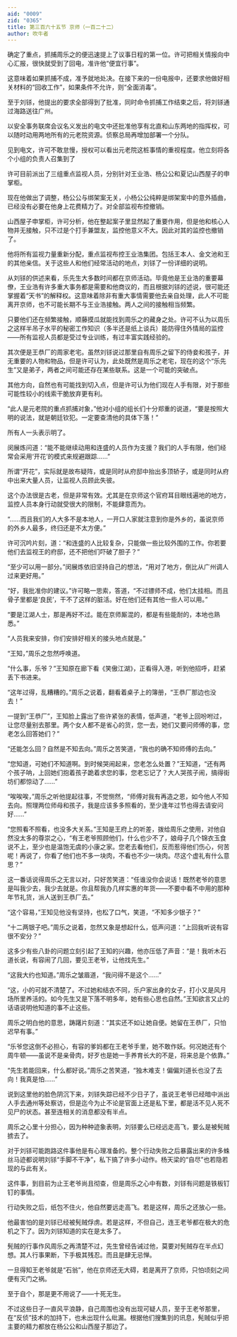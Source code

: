 ```yaml
---
aid: "0009"
zid: "0365"
title: 第三百六十五节 京师（一百二十二）
author: 吹牛者
---
```


确定了重点，抓捕周乐之的便迅速提上了议事日程的第一位。许可把相关情报向中心汇报，很快就受到了回电，准许他“便宜行事”。

这意味着如果抓捕不成，准予就地处决。在接下来的一份电报中，还要求他做好相关材料的“回收工作”，如果条件不允许，则“全面消毒”。

至于刘铩，他提出的要求全部得到了批准，同时命令抓捕工作结束之后，将刘铩通过海路送往广州。

以安全事务联席会议名义发出的电文中还批准他享有北直和山东两地的指挥权，可以随时动用两地所有的元老院资源。侦察总局再增加部署一个分队。

见到电文，许可不敢怠慢，授权可以看出元老院这桩事情的重视程度。他立刻将各个小组的负责人召集到了

许可目前派出了三组重点监视人员，分别针对王业浩、杨公公和夏记山西屋子的申掌柜。

现在他做出了调整，杨公公与绑架案无关，小杨公公纯粹是绑架案中的意外插曲，已经没有必要在他身上花费精力了。对全部监视布控撤销。

山西屋子申掌柜，许可分析，他在整起案子里显然起了重要作用，但是他和核心人物并无接触，只不过是个打手兼盟友，监控他意义不大。因此对其的监控也撤销了。

他将所有监视力量重新分配，重点监视布控王业浩集团。包括王本人、金文池和王的其他亲信。关于这些人和他们经常活动的地点，刘铩了一份详细的说明。

从刘铩的供述来看，乐先生大多数时间都在京师活动。毕竟他是王业浩的重要幕僚，王业浩有许多重大事务都是需要和他商议的，而且根据刘铩的述说，很可能还掌握着“天书”的解释权。这意味着除非有重大事情需要他去亲自处理，此人不可能离开京师，也不可能长期不与王业浩接触。两人之间的接触相当频繁。

只要他们还在频繁接触，顺藤摸瓜就能找到周乐之的藏身之处。许可不认为以周乐之这样半吊子水平的秘密工作知识（多半还是纸上谈兵）能防得住外情局的监控――所有监视人员都是受过专业训练，有过丰富实践经验的。

其次便是王恭厂的周家老宅。虽然刘铩说过那里自有周乐之留下的侍妾和孩子，并无重要的人物和物品，但是许可认为，此处既然是周乐之老宅，现在的这个“乐先生”又是弟子，两者之间可能还存在某些联系。这是一个可能的突破点。

其他方向，自然也有可能找到切入点，但是许可认为他们现在人手有限，对于那些可能性较小的线索干脆放弃更有利。

“此人是元老院的重点抓捕对象，”他对小组的组长们十分郑重的说道，“要是按照大明的说法，就是朝廷钦犯。一定要查清他的具体下落！”

所有人一头表示明了。

闵展炼问道：“能不能继续动用和连盛的人员作为支援？我们的人手有限，他们经常会采用‘开花’的模式来规避跟踪……”

所谓“开花”，实际就是故布疑阵，或是同时从府邸中抬出多顶轿子，或是同时从府中出来大量人员，让监视人员顾此失彼。

这个办法很是古老，但是非常有效。尤其是在京师这个官府耳目眼线遍地的地方，监控人员本身行动就受很大的限制，不能肆意而为。

“……而且我们的人大多不是本地人，一开口人家就注意到你是外乡的，虽说京师的外乡人最多，终归还是不太方便。”

许可沉吟片刻，道：“和连盛的人比较复杂，只能做一些比较外围的工作。你若要他们去监视王的府邸，还不把他们吓破了胆子？”

“至少可以用一部分。”闵展炼依旧坚持自己的想法，“用对了地方，倒比从广州调人过来更好用。”

“好，我批准你的建议。”许可略一思索，答道，“不过镖师不成，他们太挂相。而且骨子里都是‘良民’，干不了这样的脏活。好在他们还有其他一些人可以用。”

“要是江湖人士，那是再好不过。能在京师厮混的，都是有些能耐的，本地也熟悉。”

“人员我来安排，你们安排好相关的接头地点就是。”

“王知，”周乐之忽然呼唤道。

“什么事，乐爷？”王知原在廊下看《笑傲江湖》，正看得入港，听到他招呼，赶紧丢下书进来。

“这年过得，乱糟糟的。”周乐之说着，翻看着桌子上的簿册，“王恭厂那边也没去！”

一提到“王恭厂”，王知脸上露出了些许紧张的表情，低声道，“老爷上回吩咐过，让您尽量别去那里。两个女人都不是省心的货，您一去，她们又要问师傅的事，您老怎么回答她们？”

“还能怎么回？自然是不知去向。”周乐之苦笑道，“我也的确不知师傅的去向。”

“您知道，可她们不知道啊。到时候哭闹起来，您老怎么处置？”王知道，“还有两个孩子呐，上回她们抱着孩子跪着求您的事，您老忘记了？大人哭孩子闹，搞得街坊们都惊动了……”

“唉唉唉，”周乐之听他提起往事，不觉恻然，“师傅对我有再造之恩，如今他人不知去向。照理两位师母和孩子，我是应该多多照看的，至少逢年过节也得去请安问好……”

“您照看不照看，也没多大关系。”王知是王府上的听差，拨给周乐之使用，对他自然没太多的尊崇之心，“有王老爷照顾他们，什么也少不了，娘母子几个锦衣玉食说不上，至少也是温饱无虞的小康之家。您老去看他们，反而惹得他们伤心，何苦呢！再说了，你看了他们也不多一块肉，不看也不少一块肉。尽这个虚礼有什么意思？”

这一番话说得周乐之无言以对，只好苦笑道：“任谁没你会说话！既然老爷的意思是叫我少去，我少去就是。你且帮我办几样实惠的年货――不要中看不中用的那种年节礼货，派人送到王恭厂去。”

“这个容易，”王知见他没有坚持，也松了口气，笑道，“不知多少银子？”

“十二两银子吧。”周乐之说着，忽然又象是想起什么，低声问道：“上回我听说有容很不安分？”

这多少有些八卦的问题立刻引起了王知的兴趣，他亦压低了声音：“是！我听木石道长说，有容闹了几回，要见王老爷，让他找先生。”

“这我大约也知道。”周乐之皱眉道，“我问得不是这个……”

“这，小的可就不清楚了。不过她和结衣不同，乐户家出身的女子，打小又是风月场所里养活的。如今先生又是下落不明多年，她有些心思也自然。”王知欲言又止的话语说明他知道的事不止这些。

周乐之明白他的意思，踌躇片刻道：“其实还不如让她自便。她留在王恭厂，只怕迟早有事。”

“乐爷您这倒不必担心，有容的爹妈都在王老爷手里，她不敢作妖。何况她还有个周牛顿――虽说不是亲骨肉，好歹也是她一手养育长大的不是，将来总是个依靠。”

“先生若能回来，什么都好说。”周乐之苦笑道，“独木难支！偏偏刘道长也没了去向！我真是怕……”

说到这里他的脸色阴沉下来，刘铩失踪已经不少日子了，虽说王老爷已经暗中派出人手去通州等处察访，但是迄今为止不论是官面上还是私下里，都是活不见人死不见尸的状态。甚至连相关的消息都没有半点。

周乐之心里十分担心，因为种种迹象表明，刘铩要么已经远走高飞，要么是被髡贼掳去了。

对于刘铩可能跑路这件事他是有心理准备的。整个行动失败之后暴露出来的许多蛛丝马迹都说明刘铩“手脚不干净”，私下搞了许多小动作。杨天梁的“自尽”也若隐若现的与此有关。

这件事，到目前为止王老爷尚且彻查，但是周乐之心中有数，刘铩有问题是铁板钉钉的事情。

行动失败之后，纸包不住火，他自然要远走高飞。若是这样，周乐之还放心一些。

他最害怕的是刘铩已经被髡贼俘虏。若是这样，不但自己，连王老爷都在极大的危机之下了。因为刘铩知道的实在是太多了。

髡贼的行事作风周乐之再清楚不过，先生曾经告诫过他，莫要对髡贼存在半点幻想。其人行事果断，下手极其残忍。而且是肆无忌惮。

一旦得知王老爷就是“石翁”，他在京师还无大碍，若是离开了京师，只怕顷刻之间便有灭门之祸。

至于自个，那是更不用说了――十死无生。

不过这些日子一直风平浪静，自己周围也没有出现可疑人员，至于王老爷那里，在“反侦”技术的加持下，也未出现什么纰漏。根据他们搜集到的讯息，髡贼似乎把主要的精力都放在杨公公和山西屋子那边了。

